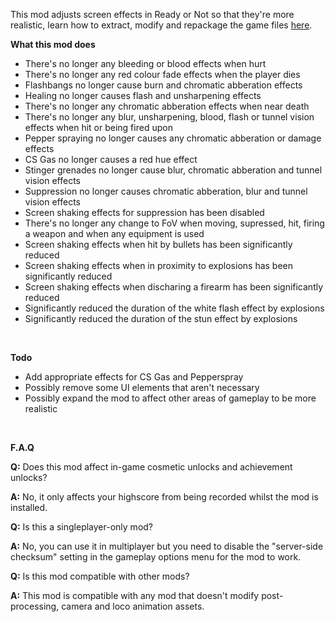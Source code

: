 This mod adjusts screen effects in Ready or Not so that they're more realistic, learn how to extract, modify and repackage the game files [here](https://unofficial-modding-guide.com/posts/thebasics/).

**What this mod does**

- There's no longer any bleeding or blood effects when hurt
- There's no longer any red colour fade effects when the player dies
- Flashbangs no longer cause burn and chromatic abberation effects
- Healing no longer causes flash and unsharpening effects
- There's no longer any chromatic abberation effects when near death
- There's no longer any blur, unsharpening, blood, flash or tunnel vision effects when hit or being fired upon
- Pepper spraying no longer causes any chromatic abberation or damage effects
- CS Gas no longer causes a red hue effect
- Stinger grenades no longer cause blur, chromatic abberation and tunnel vision effects
- Suppression no longer causes chromatic abberation, blur and tunnel vision effects
- Screen shaking effects for suppression has been disabled
- There's no longer any change to FoV when moving, supressed, hit, firing a weapon and when any equipment is used
- Screen shaking effects when hit by bullets has been significantly reduced
- Screen shaking effects when in proximity to explosions has been significantly reduced
- Screen shaking effects when discharing a firearm has been significantly reduced
- Significantly reduced the duration of the white flash effect by explosions
- Significantly reduced the duration of the stun effect by explosions

<br/>

**Todo**

- Add appropriate effects for CS Gas and Pepperspray
- Possibly remove some UI elements that aren't necessary
- Possibly expand the mod to affect other areas of gameplay to be more realistic

<br/>

**F.A.Q**

**Q:** Does this mod affect in-game cosmetic unlocks and achievement unlocks?

**A:** No, it only affects your highscore from being recorded whilst the mod is installed.

**Q:** Is this a singleplayer-only mod?

**A:** No, you can use it in multiplayer but you need to disable the "server-side checksum" setting in the gameplay options menu for the mod to work.

**Q:** Is this mod compatible with other mods?

**A:** This mod is compatible with any mod that doesn't modify post-processing, camera and loco animation assets.
